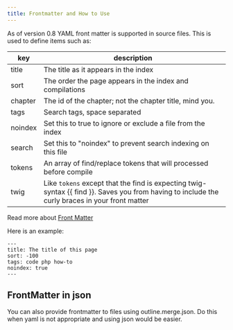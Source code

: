 ```yaml
---
title: Frontmatter and How to Use
---
```

As of version 0.8 YAML front matter is supported in source files.  This is used to define items such as:

| key | description |
|----------|----------|
| title | The title as it appears in the index |
| sort | The order the page appears in the index and compilations |
| chapter | The id of the chapter; not the chapter title, mind you. |
| tags | Search tags, space separated |
| noindex | Set this to true to ignore or exclude a file from the index |
| search | Set this to "noindex" to prevent search indexing on this file |
| tokens | An array of find/replace tokens that will processed before compile |
| twig | Like `tokens` except that the find is expecting twig-syntax {{ find }}.  Saves you from having to include the curly braces in your front matter |

Read more about [Front Matter](http://assemble.io/docs/YAML-front-matter.html)


Here is an example:

    ---
    title: The title of this page
    sort: -100
    tags: code php how-to
    noindex: true
    ---

## FrontMatter in json

You can also provide frontmatter to files using outline.merge.json.  Do this when yaml is not appropriate and using json would be easier.
